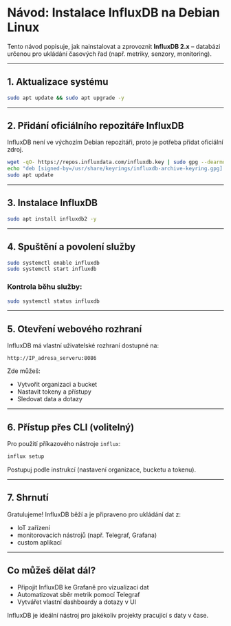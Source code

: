 # Návod: Instalace InfluxDB na Debian Linux

Tento návod popisuje, jak nainstalovat a zprovoznit **InfluxDB 2.x** – databázi určenou pro ukládání časových řad (např. metriky, senzory, monitoring).

---

## 1. Aktualizace systému

```bash
sudo apt update && sudo apt upgrade -y
```

---

## 2. Přidání oficiálního repozitáře InfluxDB

InfluxDB není ve výchozím Debian repozitáři, proto je potřeba přidat oficiální zdroj.

```bash
wget -qO- https://repos.influxdata.com/influxdb.key | sudo gpg --dearmor -o /usr/share/keyrings/influxdb-archive-keyring.gpg
echo "deb [signed-by=/usr/share/keyrings/influxdb-archive-keyring.gpg] https://repos.influxdata.com/debian stable main" | sudo tee /etc/apt/sources.list.d/influxdb.list
sudo apt update
```

---

## 3. Instalace InfluxDB

```bash
sudo apt install influxdb2 -y
```

---

## 4. Spuštění a povolení služby

```bash
sudo systemctl enable influxdb
sudo systemctl start influxdb
```

### Kontrola běhu služby:

```bash
sudo systemctl status influxdb
```

---

## 5. Otevření webového rozhraní

InfluxDB má vlastní uživatelské rozhraní dostupné na:

```
http://IP_adresa_serveru:8086
```

Zde můžeš:
- Vytvořit organizaci a bucket
- Nastavit tokeny a přístupy
- Sledovat data a dotazy

---

## 6. Přístup přes CLI (volitelný)

Pro použití příkazového nástroje `influx`:

```bash
influx setup
```

Postupuj podle instrukcí (nastavení organizace, bucketu a tokenu).

---

## 7. Shrnutí

Gratulujeme! InfluxDB běží a je připraveno pro ukládání dat z:
- IoT zařízení
- monitorovacích nástrojů (např. Telegraf, Grafana)
- custom aplikací

---

## Co můžeš dělat dál?

- Připojit InfluxDB ke Grafaně pro vizualizaci dat
- Automatizovat sběr metrik pomocí Telegraf
- Vytvářet vlastní dashboardy a dotazy v UI

InfluxDB je ideální nástroj pro jakékoliv projekty pracující s daty v čase.
